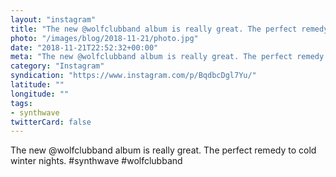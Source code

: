 ```yaml
---
layout: "instagram"
title: "The new @wolfclubband album is really great. The perfect remedy to cold winter nights."
photo: "/images/blog/2018-11-21/photo.jpg"
date: "2018-11-21T22:52:32+00:00"
meta: "The new @wolfclubband album is really great. The perfect remedy to cold winter nights."
category: "Instagram"
syndication: "https://www.instagram.com/p/BqdbcDgl7Yu/"
latitude: ""
longitude: ""
tags:
- synthwave
twitterCard: false
---
```

The new @wolfclubband album is really great. The perfect remedy to cold winter nights. #synthwave #wolfclubband
